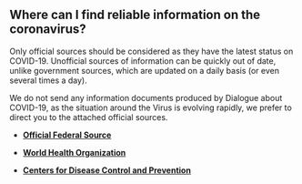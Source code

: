 ## Where can I find reliable information on the coronavirus?

Only official sources should be considered as they have the latest status on COVID-19. Unofficial sources of information can be quickly out of date, unlike government sources, which are updated on a daily basis (or even several times a day).

We do not send any information documents produced by Dialogue about COVID-19, as the situation around the Virus is evolving rapidly, we prefer to direct you to the attached official sources.

- **[Official Federal Source](https://www.canada.ca/en/public-health/services/diseases/2019-novel-coronavirus-infection/frequently-asked-questions.html)**

- **[World Health Organization](https://www.who.int/news-room/q-a-detail/q-a-coronaviruses)**

- **[Centers for Disease Control and Prevention](https://www.cdc.gov/coronavirus/2019-ncov/faq.html)**
